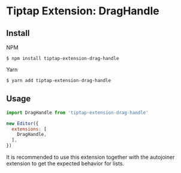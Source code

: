 # Tiptap Extension: DragHandle

## Install

NPM
```
$ npm install tiptap-extension-drag-handle
```

Yarn
```
$ yarn add tiptap-extension-drag-handle
```

## Usage

```js
import DragHandle from 'tiptap-extension-drag-handle'

new Editor({
  extensions: [
    DragHandle,
  ],
})
```
It is recommended to use this extension together with the autojoiner extension to get the expected behavior for lists.
